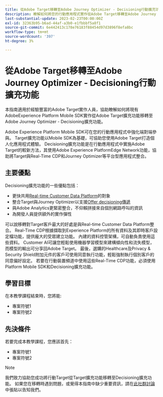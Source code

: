 ```yaml
---
title: 從Adobe Target移轉至Adobe Journey Optimizer - Decisioning行動擴充功能
description: 瞭解如何將您的行動應用程式實作從Adobe Target移轉至Adobe Journey Optimizer - Decisioning擴充功能
last-substantial-update: 2023-02-23T00:00:00Z
exl-id: 32363b95-b6ad-44af-a3b0-e1fbbbf5a8f1
source-git-commit: 6e442413c178e76183f88454d97d3896f8efa8bc
workflow-type: tm+mt
source-wordcount: '397'
ht-degree: 3%

---
```


# 從Adobe Target移轉至Adobe Journey Optimizer - Decisioning行動擴充功能

本指南適用於經驗豐富的Adobe Target實作人員，協助瞭解如何將現有AdobeExperience Platform Mobile SDK實作從Adobe Target擴充功能移轉至Adobe Journey Optimizer - Decisioning擴充功能。

Adobe Experience Platform Mobile SDK可在您的行動應用程式中強化端對端參與。 Target擴充功能以Mobile SDK為基礎，可協助您使用Adobe Target打造個人化應用程式體驗。 Decisioning擴充功能是在行動應用程式中實施Adobe Target的較新方法，其使用Adobe Experience PlatformEdge Network功能，協助將Target與Real-Time CDP和Journey Optimizer等平台型應用程式整合。

## 主要優點

Decisioning擴充功能的一些優點包括：

* 更快共用[Real-time Customer Data Platform](https://experienceleague.adobe.com/docs/platform-learn/tutorials/experience-cloud/next-hit-personalization.html?lang=zh-Hant)的對象
* 整合Target與Journey Optimizer以支援[Offer decisioning傳遞](https://experienceleague.adobe.com/docs/target/using/integrate/ajo/offer-decision.html)
* 與Adobe Analytics更緊密整合，不仰賴拼接來自個別網路呼叫的資訊
* 為開發人員提供額外的實作彈性

可以說移轉對Target客戶最大的好處是與Real-time Customer Data Platform整合。 Real-Time CDP根據擷取到Experience Platform的所有資料及其即時客戶設定檔功能，提供龐大的受眾建立功能。 內建的資料控管架構，可自動負責使用這些資料。 Customer AI可讓您輕鬆使用機器學習模型來建構傾向性和流失模型，而模型的輸出可分享回Adobe Target。 最後，選購的Healthcare及Privacy &amp; Security Shield附加元件的客戶可使用同意執行功能，輕鬆強制執行個別客戶的同意偏好設定。 若要在行動裝置頻道中使用這些Real-Time CDP功能，必須使用Platform Mobile SDK和Decisioning擴充功能。

## 學習目標

在本教學課程結束時，您將能:

* 專案符號1
* 專案符號2


## 先決條件

若要完成本教學課程，您應該首先：

* 專案符號1
* 專案符號2


>[!NOTE]
>
>我們致力協助您成功將行動Target從Target擴充功能移轉至Decisioning擴充功能。 如果您在移轉時遇到問題，或覺得本指南中缺少重要資訊，請在[此社群討論](https://experienceleaguecommunities.adobe.com/t5/adobe-experience-platform-data/tutorial-discussion-migrate-target-from-at-js-to-web-sdk/m-p/575587#M463)中張貼以告知我們。

